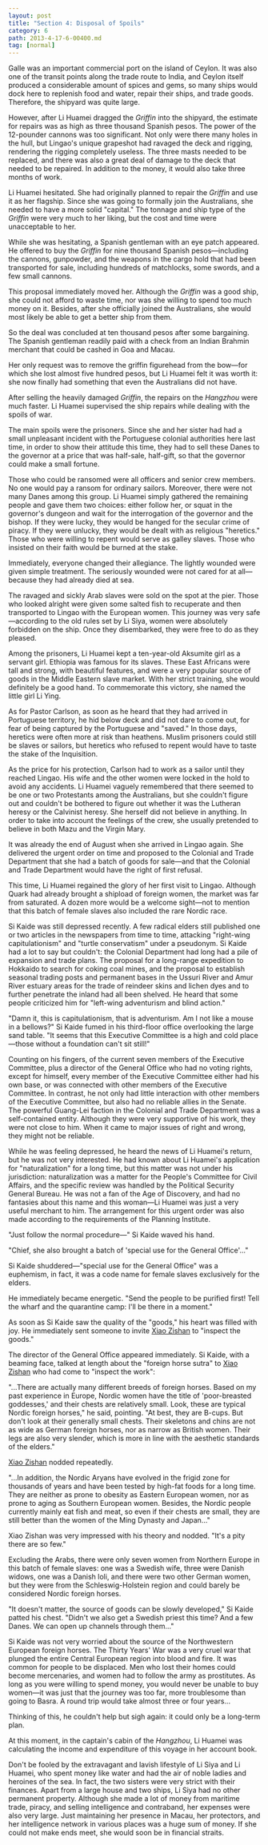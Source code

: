 ```yaml
---
layout: post
title: "Section 4: Disposal of Spoils"
category: 6
path: 2013-4-17-6-00400.md
tag: [normal]
---
```


Galle was an important commercial port on the island of Ceylon. It was also one of the transit points along the trade route to India, and Ceylon itself produced a considerable amount of spices and gems, so many ships would dock here to replenish food and water, repair their ships, and trade goods. Therefore, the shipyard was quite large.

However, after Li Huamei dragged the *Griffin* into the shipyard, the estimate for repairs was as high as three thousand Spanish pesos. The power of the 12-pounder cannons was too significant. Not only were there many holes in the hull, but Lingao's unique grapeshot had ravaged the deck and rigging, rendering the rigging completely useless. The three masts needed to be replaced, and there was also a great deal of damage to the deck that needed to be repaired. In addition to the money, it would also take three months of work.

Li Huamei hesitated. She had originally planned to repair the *Griffin* and use it as her flagship. Since she was going to formally join the Australians, she needed to have a more solid "capital." The tonnage and ship type of the *Griffin* were very much to her liking, but the cost and time were unacceptable to her.

While she was hesitating, a Spanish gentleman with an eye patch appeared. He offered to buy the *Griffin* for nine thousand Spanish pesos—including the cannons, gunpowder, and the weapons in the cargo hold that had been transported for sale, including hundreds of matchlocks, some swords, and a few small cannons.

This proposal immediately moved her. Although the *Griffin* was a good ship, she could not afford to waste time, nor was she willing to spend too much money on it. Besides, after she officially joined the Australians, she would most likely be able to get a better ship from them.

So the deal was concluded at ten thousand pesos after some bargaining. The Spanish gentleman readily paid with a check from an Indian Brahmin merchant that could be cashed in Goa and Macau.

Her only request was to remove the griffin figurehead from the bow—for which she lost almost five hundred pesos, but Li Huamei felt it was worth it: she now finally had something that even the Australians did not have.

After selling the heavily damaged *Griffin*, the repairs on the *Hangzhou* were much faster. Li Huamei supervised the ship repairs while dealing with the spoils of war.

The main spoils were the prisoners. Since she and her sister had had a small unpleasant incident with the Portuguese colonial authorities here last time, in order to show their attitude this time, they had to sell these Danes to the governor at a price that was half-sale, half-gift, so that the governor could make a small fortune.

Those who could be ransomed were all officers and senior crew members. No one would pay a ransom for ordinary sailors. Moreover, there were not many Danes among this group. Li Huamei simply gathered the remaining people and gave them two choices: either follow her, or squat in the governor's dungeon and wait for the interrogation of the governor and the bishop. If they were lucky, they would be hanged for the secular crime of piracy. If they were unlucky, they would be dealt with as religious "heretics." Those who were willing to repent would serve as galley slaves. Those who insisted on their faith would be burned at the stake.

Immediately, everyone changed their allegiance. The lightly wounded were given simple treatment. The seriously wounded were not cared for at all—because they had already died at sea.

The ravaged and sickly Arab slaves were sold on the spot at the pier. Those who looked alright were given some salted fish to recuperate and then transported to Lingao with the European women. This journey was very safe—according to the old rules set by Li Siya, women were absolutely forbidden on the ship. Once they disembarked, they were free to do as they pleased.

Among the prisoners, Li Huamei kept a ten-year-old Aksumite girl as a servant girl. Ethiopia was famous for its slaves. These East Africans were tall and strong, with beautiful features, and were a very popular source of goods in the Middle Eastern slave market. With her strict training, she would definitely be a good hand. To commemorate this victory, she named the little girl Li Ying.

As for Pastor Carlson, as soon as he heard that they had arrived in Portuguese territory, he hid below deck and did not dare to come out, for fear of being captured by the Portuguese and "saved." In those days, heretics were often more at risk than heathens. Muslim prisoners could still be slaves or sailors, but heretics who refused to repent would have to taste the stake of the Inquisition.

As the price for his protection, Carlson had to work as a sailor until they reached Lingao. His wife and the other women were locked in the hold to avoid any accidents. Li Huamei vaguely remembered that there seemed to be one or two Protestants among the Australians, but she couldn't figure out and couldn't be bothered to figure out whether it was the Lutheran heresy or the Calvinist heresy. She herself did not believe in anything. In order to take into account the feelings of the crew, she usually pretended to believe in both Mazu and the Virgin Mary.

It was already the end of August when she arrived in Lingao again. She delivered the urgent order on time and proposed to the Colonial and Trade Department that she had a batch of goods for sale—and that the Colonial and Trade Department would have the right of first refusal.

This time, Li Huamei regained the glory of her first visit to Lingao. Although Quark had already brought a shipload of foreign women, the market was far from saturated. A dozen more would be a welcome sight—not to mention that this batch of female slaves also included the rare Nordic race.

Si Kaide was still depressed recently. A few radical elders still published one or two articles in the newspapers from time to time, attacking "right-wing capitulationism" and "turtle conservatism" under a pseudonym. Si Kaide had a lot to say but couldn't: the Colonial Department had long had a pile of expansion and trade plans. The proposal for a long-range expedition to Hokkaido to search for coking coal mines, and the proposal to establish seasonal trading posts and permanent bases in the Ussuri River and Amur River estuary areas for the trade of reindeer skins and lichen dyes and to further penetrate the inland had all been shelved. He heard that some people criticized him for "left-wing adventurism and blind action."

"Damn it, this is capitulationism, that is adventurism. Am I not like a mouse in a bellows?" Si Kaide fumed in his third-floor office overlooking the large sand table. "It seems that this Executive Committee is a high and cold place—those without a foundation can't sit still!"

Counting on his fingers, of the current seven members of the Executive Committee, plus a director of the General Office who had no voting rights, except for himself, every member of the Executive Committee either had his own base, or was connected with other members of the Executive Committee. In contrast, he not only had little interaction with other members of the Executive Committee, but also had no reliable allies in the Senate. The powerful Guang-Lei faction in the Colonial and Trade Department was a self-contained entity. Although they were very supportive of his work, they were not close to him. When it came to major issues of right and wrong, they might not be reliable.

While he was feeling depressed, he heard the news of Li Huamei's return, but he was not very interested. He had known about Li Huamei's application for "naturalization" for a long time, but this matter was not under his jurisdiction: naturalization was a matter for the People's Committee for Civil Affairs, and the specific review was handled by the Political Security General Bureau. He was not a fan of the Age of Discovery, and had no fantasies about this name and this woman—Li Huamei was just a very useful merchant to him. The arrangement for this urgent order was also made according to the requirements of the Planning Institute.

"Just follow the normal procedure—" Si Kaide waved his hand.

"Chief, she also brought a batch of 'special use for the General Office'..."

Si Kaide shuddered—"special use for the General Office" was a euphemism, in fact, it was a code name for female slaves exclusively for the elders.

He immediately became energetic. "Send the people to be purified first! Tell the wharf and the quarantine camp: I'll be there in a moment."

As soon as Si Kaide saw the quality of the "goods," his heart was filled with joy. He immediately sent someone to invite [Xiao Zishan][y001] to "inspect the goods."

The director of the General Office appeared immediately. Si Kaide, with a beaming face, talked at length about the "foreign horse sutra" to [Xiao Zishan][y001] who had come to "inspect the work":

"...There are actually many different breeds of foreign horses. Based on my past experience in Europe, Nordic women have the title of 'poor-breasted goddesses,' and their chests are relatively small. Look, these are typical Nordic foreign horses," he said, pointing. "At best, they are B-cups. But don't look at their generally small chests. Their skeletons and chins are not as wide as German foreign horses, nor as narrow as British women. Their legs are also very slender, which is more in line with the aesthetic standards of the elders."

[Xiao Zishan][y001] nodded repeatedly.

"...In addition, the Nordic Aryans have evolved in the frigid zone for thousands of years and have been tested by high-fat foods for a long time. They are neither as prone to obesity as Eastern European women, nor as prone to aging as Southern European women. Besides, the Nordic people currently mainly eat fish and meat, so even if their chests are small, they are still better than the women of the Ming Dynasty and Japan..."

Xiao Zishan was very impressed with his theory and nodded. "It's a pity there are so few."

Excluding the Arabs, there were only seven women from Northern Europe in this batch of female slaves: one was a Swedish wife, three were Danish widows, one was a Danish loli, and there were two other German women, but they were from the Schleswig-Holstein region and could barely be considered Nordic foreign horses.

"It doesn't matter, the source of goods can be slowly developed," Si Kaide patted his chest. "Didn't we also get a Swedish priest this time? And a few Danes. We can open up channels through them..."

Si Kaide was not very worried about the source of the Northwestern European foreign horses. The Thirty Years' War was a very cruel war that plunged the entire Central European region into blood and fire. It was common for people to be displaced. Men who lost their homes could become mercenaries, and women had to follow the army as prostitutes. As long as you were willing to spend money, you would never be unable to buy women—it was just that the journey was too far, more troublesome than going to Basra. A round trip would take almost three or four years...

Thinking of this, he couldn't help but sigh again: it could only be a long-term plan.

At this moment, in the captain's cabin of the *Hangzhou*, Li Huamei was calculating the income and expenditure of this voyage in her account book.

Don't be fooled by the extravagant and lavish lifestyle of Li Siya and Li Huamei, who spent money like water and had the air of noble ladies and heroines of the sea. In fact, the two sisters were very strict with their finances. Apart from a large house and two ships, Li Siya had no other permanent property. Although she made a lot of money from maritime trade, piracy, and selling intelligence and contraband, her expenses were also very large. Just maintaining her presence in Macau, her protectors, and her intelligence network in various places was a huge sum of money. If she could not make ends meet, she would soon be in financial straits.

[y001]: /characters/y001 "Xiao Zishan"